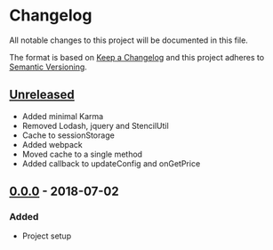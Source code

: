 # Changelog
All notable changes to this project will be documented in this file.

The format is based on [Keep a Changelog](http://keepachangelog.com/en/1.0.0/)
and this project adheres to [Semantic Versioning](http://semver.org/spec/v2.0.0.html).

## [Unreleased]
- Added minimal Karma
- Removed Lodash, jquery and StencilUtil
- Cache to sessionStorage
- Added webpack
- Moved cache to a single method
- Added callback to updateConfig and onGetPrice

## [0.0.0] - 2018-07-02
### Added
- Project setup

[Unreleased]: https://github.com/brandlabs/bigcommerce-product-options-price-diff/v0.0.0...HEAD
[0.0.0]: https://github.com/brandlabs/bigcommerce-product-options-price-diff/c2117fde17e5f690c551eb66c75fc15165611cb0...v0.0.0
